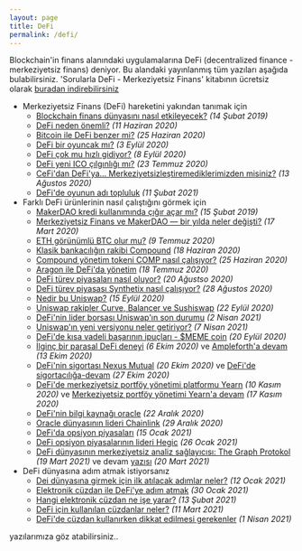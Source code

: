 ```yaml
---
layout: page
title: DeFi
permalink: /defi/
---
```


Blockchain'in finans alanındaki uygulamalarına DeFi (decentralized finance - merkeziyetsiz finans) deniyor. Bu alandaki yayınlanmış tüm yazıları aşağıda bulabilirsiniz. 'Sorularla DeFi - Merkeziyetsiz Finans' kitabının ücretsiz olarak [buradan indirebilirsiniz](https://indd.adobe.com/view/5b99bb77-877f-47f7-a881-33ef427205b6)


- Merkeziyetsiz Finans (DeFi) hareketini yakından tanımak için
  - [Blockchain finans dünyasını nasıl etkileyecek?](/genel/2019/02/14/Blockchain-finans-dunyasini-nasil-etkileyecek.html) *(14 Şubat 2019)*
  - [DeFi neden önemli?](/genel/2020/06/11/DeFi-neden-onemli.html) *(11 Haziran 2020)*
  - [Bitcoin ile DeFi benzer mi?](/genel/2020/06/25/Bitcoin-ile-DeFi-benzer-mi.html) *(25 Haziran 2020)*
  - [DeFi bir oyuncak mı?](/genel/2020/09/03/defi_bir_oyuncak_mi.html) *(3 Eylül 2020)*
  - [DeFi çok mu hızlı gidiyor?](/genel/2020/09/08/defi-cok-mu-hizli-gidiyor.html) *(8 Eylül 2020)*
  - [DeFi yeni ICO çılgınlığı mı?](/genel/2020/07/23/DeFi-yeni-ICO-cilginligi-mi.html) *(23 Temmuz 2020)*
  - [CeFi'dan DeFi'ya... Merkeziyetsizleştiremediklerimizden misiniz?](/genel/2020/08/13/cefi-den-defiya-merkeziyetsizlestiremediklerimizden-misiniz.html) *(13 Ağustos 2020)*
  - [DeFi'de oyunun adı topluluk](/genel/2021/02/11/defide-oyunun-adi-topluluk.html) *(11 Şubat 2021)*
- Farklı DeFi ürünlerinin nasıl çalıştığını görmek için
  - [MakerDAO kredi kullanımında çığır açar mı?](/genel/2019/02/15/MakerDAO-kredi-kullaniminda-cigir-acar-mi.html) *(15 Şubat 2019)*
  - [Merkeziyetsiz Finans ve MakerDAO — bir yılda neler değişti?](/genel/2020/03/17/Merkeziyetsiz-Finans-ve-Maker-DAO-Bir-yilda-neler-degisti.html) *(17 Mart 2020)*
  - [ETH görünümlü BTC olur mu?](/genel/2020/07/09/eth-gorunumlu-btc-olur-mu.html) *(9 Temmuz 2020)*
  - [Klasik bankacılığın rakibi Compound](/genel/2020/06/18/klasik-bankaciligin-rakibi-compound.html) *(18 Haziran 2020)*
  - [Compound yönetim tokeni COMP nasıl çalışıyor?](/genel/2020/06/25/Compoundun-yonetim-tokeni-COMP-nasil-calisiyor.html) *(25 Haziran 2020)*
  - [Aragon ile DeFi'da yönetim](http/genel/2020/07/18/aragon-ile-defida-yonetim.html) *(18 Temmuz 2020)*
  - [DeFi türev piyasaları nasıl oluyor?](/genel/2020/08/20/defi-turev-piyasalari-nasil-oluyor.html) *(20 Ağustso 2020)*
  - [DeFi türev piyasası Synthetix nasıl çalışıyor?](/genel/2020/08/28/Defi-turev-piyasasi-synthetix-nasil-calisiyor.html) *(28 Ağustos 2020)*
  - [Nedir bu Uniswap?](/genel/2020/09/15/nedir-bu-uniswap.html) *(15 Eylül 2020)*
  - [Uniswap rakipler Curve, Balancer ve Sushiswap](/genel/2020/09/22/uniswap-rakipleri-curve-balancer-ve-sushiswap.html) *(22 Eylül 2020)*
  - [DeFi'nin lider borsası Uniswap'ın son durumu](/genel/2021/04/02/DeFinin-Lider-Borsasi-son-durumu.html) *(2 Nisan 2021)*
  - [Uniswap'ın yeni versiyonu neler getiriyor?](/genel/2021/04/07/uniswapin-yeni-versiyonu-neler-getiriyor.html) *(7 Nisan 2021)*
  - [DeFi'de kısa vadeli başarının ipuçları - $MEME coin](/genel/2020/09/29/defide-kisa-vadeli-basari.html) *(20 Eylül 2020)*
  - [İlginç bir parasal DeFi deneyi](/genel/2020/10/06/ilginc-bir-parasal-DeFi-deneyi-Ampleforth.html) *(6 Ekim 2020)* ve [Ampleforth'a devam](/genel/2020/10/13/Amplefortha-devam.html) *(13 Ekim 2020)*
  - [DeFi'nin sigortası Nexus Mutual](/genel/2020/10/20/definin-sigortasi-nexus-mutual.html) *(20 Ekim 2020)* ve [DeFi'de sigortacılığa-devam](/genel/2020/10/27/defide-sigortaciliga-devam.html) *(27 Ekim 2020)*
  - [DeFi'de merkeziyetsiz portföy yönetimi platformu Yearn](/genel/2020/11/10/Defida-merkeziyetsiz-yonetim-platform-yearn-finance.html) *(10 Kasım 2020)* ve [Merkeziyetsiz portföy yönetimi Yearn'a devam](/genel/2020/11/17/merkeziyetsiz-portfoy-yonetimi-yearn-protokolune-devam.html) *(17 Kasım 2020)*
  - [DeFi'nin bilgi kaynağı oracle](/genel/2020/12/22/definin-bilgi-kaynagi-oracle.html) *(22 Aralık 2020)*
  - [Oracle dünyasının lideri Chainlink](/genel/2020/12/29/oraclein-lideri-chainlink.html) *(29 Aralık 2020)*
  - [DeFi'da opsiyon piyasaları](/genel/2021/01/05/defi-opsiyon-piyasalar%C4%B1.html) *(15 Ocak 2021)*
  - [DeFi opsiyon piyasalarının lideri Hegic](/genel/2021/01/26/defi-opsiyon-piyasalarinin-lideri-hegic.html) *(26 Ocak 2021)*
  - [DeFi dünyasının merkeziyetsiz analiz sağlayıcısı: The Graph Protokol](/genel/2021/03/19/defi-dunyasinin-merkeziyetsiz-analiz-saglayicisi-the-graph.html) *(19 Mart 2021)* ve devam [yazısı](/genel/2021/03/20/the-graph-sistemine-teknik-bir-bakis.html) *(20 Mart 2021)*
- DeFi dünyasına adım atmak istiyorsanız
  - [Dei dünyasına girmek için ilk atılacak adımlar neler?](/genel/2021/01/12/defi-dunyasina-girmek-icin-ilk-atilacak-adimlar-neler.html) *(12 Ocak 2021)*
  - [Elektronik cüzdan ile DeFi'ye adım atmak](/genel/2021/01/30/elektronik-cuzdan-ile-DeFiye-adim-atmak.html) *(30 Ocak 2021)*
  - [Hangi elektronik cüzdan ne işe yarar?](/genel/2021/02/13/hangi-elektronik-cuzdan-ne-ise-yarar.html) *(13 Şubat 2021)*
  - [DeFi için kullanılan cüzdanlar neler?](/genel/2021/03/11/defi-i%C3%A7in-kullanilan-cuzdanlar-neler.html) *(11 Mart 2021)*
  - [DeFi'de cüzdan kullanırken dikkat edilmesi gerekenler](/genel/2021/04/01/Defide-cuzdan-kullanirken-dikkat-edilmesi-gerekenler.html) *(1 Nisan 2021)*

yazılarımıza göz atabilirsiniz.. 
